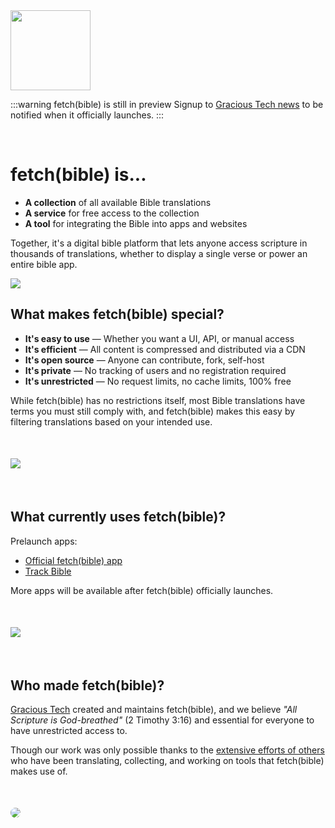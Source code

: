 
<img src='/icon.svg' width='128' style='margin: auto'>



:::warning fetch(bible) is still in preview
Signup to [Gracious Tech news](https://gracious.tech) to be notified when it officially launches.
:::

&nbsp;

# fetch(bible) is...

 * __A collection__ of all available Bible translations
 * __A service__ for free access to the collection
 * __A tool__ for integrating the Bible into apps and websites

Together, it's a digital bible platform that lets anyone access scripture in thousands of translations, whether to display a single verse or power an entire bible app.

<img src='@/_assets/decor_book.svg' style='max-width: 300px; margin: 0 auto'>


## What makes fetch(bible) special?

 * __It's easy to use__ &mdash; Whether you want a UI, API, or manual access
 * __It's efficient__ &mdash; All content is compressed and distributed via a CDN
 * __It's open source__ &mdash; Anyone can contribute, fork, self-host
 * __It's private__ &mdash; No tracking of users and no registration required
 * __It's unrestricted__ &mdash; No request limits, no cache limits, 100% free

While fetch(bible) has no restrictions itself, most Bible translations have terms you must still comply with, and fetch(bible) makes this easy by filtering translations based on your intended use.


<img src='@/_assets/decor_world.svg' style='max-width: 300px; margin: 36px auto'>


## What currently uses fetch(bible)?
Prelaunch apps:

 * [Official fetch(bible) app](https://app.fetch.bible)
 * [Track Bible](https://track.bible)

More apps will be available after fetch(bible) officially launches.

<img src='@/_assets/decor_apps.svg' style='max-width: 300px; margin: 36px auto'>

## Who made fetch(bible)?

[Gracious Tech](https://gracious.tech) created and maintains fetch(bible), and we believe _"All Scripture is God-breathed"_ (2 Timothy 3:16) and essential for everyone to have unrestricted access to.

Though our work was only possible thanks to the [extensive efforts of others](/legal/credits/) who have been translating, collecting, and working on tools that fetch(bible) makes use of.

<a href='https://gracious.tech'>
    <img src='@/_assets/decor_gt.jpg' style='border-radius: 12px; margin-top: 36px'>
</a>
